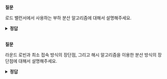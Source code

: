 **질문** 

<!-- 무조건 공백 -->
로드 밸런서에서 사용하는 부하 분산 알고리즘에 대해서 설명해주세요.
<!-- 무조건 공백 -->
<details>
<summary><b>정답</b></summary>
<!-- summary 아래 한칸 공백 두어야함 -->
<!-- 무조건 한칸 공백 아래에 두고 정답 입력 -->

- 라운드 로빈: 현재 구성된 장비에 부하를 순차적으로 분산함. 총 누적 세션 수는 동일하지만 활성화된 세션 수는 달라질 수 있음
- 최소 접속 방식: 현재 구성된 장비 중에 가장 활성화된 세션 수가 적은 장비로 부하를 분산함
- 가중치 기반 라운드 로빈: 라운드 로빈 방식과 동일하지만 각 장비에 가중치를 두어 가중치가 높은 장비에 부하를 더 많이 분산함. 처리 용량이 다른 서버에 부하를 분산하기 위한 분산 알고리즘.
- 가중치 기반 최소 접속 방식: 최소 접속 방식과 동일하지만 각 장비에 가중치를 부여해 가중치가 높은 장비에 부하를 더 많이 분산함. 처리 용량이 다른 서버에 부하를 분산하기 위한 분산 알고리즘
- 해시: 해시 알고리즘을 이용한 분산

</details>

<br>

**질문** 

<!-- 무조건 공백 -->
라운드 로빈과 최소 접속 방식의 장단점, 
그리고 해시 알고리즘을 이용한 분산 방식의 장단점에 대해서 설명해주세요.
<!-- 무조건 공백 -->
<details>
<summary><b>정답</b></summary>
<!-- summary 아래 한칸 공백 두어야함 -->
<!-- 무조건 한칸 공백 아래에 두고 정답 입력 -->

라운드 로빈이나 최소 접속 방식은 부하를 비교적 비슷한 비율로 분산시킬 수 있다는 장점이 있지만 동일한 출발지에서 로드 밸런서를 거친 서비스 요청이 처음에 분산된 서버와 그 다음 요청이 분산된 서버가 달라질 수 있어 각 서버에서 세션을 유지해야 하는 서비스는 정상적으로 서비스되지 않습니다.

해시 방식은 알고리즘으로 계산한 값으로 서비스를 분산하므로 항상 동일한 장비로 서비스가 분산됩니다. 즉, 세션을 유지해야 하는 서비스에 적합한 분산 방식입니다. 하지만 알고리즘의 결괏값이 특정한 값으로 치우치면 부하 분산 비율이 한쪽으로 치우칠 수도 있습니다.

</details>